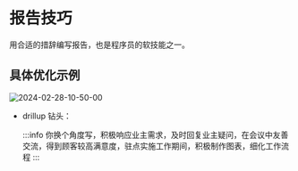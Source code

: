 # 报告技巧

用合适的措辞编写报告，也是程序员的软技能之一。

## 具体优化示例

![2024-02-28-10-50-00](https://gh-img-store.ruan-cat.com/img/2024-02-28-10-50-00.png)

- drillup 钻头：

  :::info
  你换个角度写，积极响应业主需求，及时回复业主疑问，在会议中友善交流，得到顾客较高满意度，驻点实施工作期间，积极制作图表，细化工作流程
  :::
